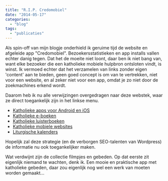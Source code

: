 ```yaml
---
title: "R.I.P. Credomobiel"
date: "2014-05-17"
categories: 
  - "blog"
tags: 
  - "publicaties"
---
```


Als spin-off van mijn blogje onderhield ik geruime tijd de website en afgeleide app "Credomobiel". Bezoekersstatistieken en app installs vallen echter danig tegen. Dat het de moeite niet loont, daar ben ik niet bang van, want elke bezoeker die een katholieke mobiele hulpbron ontsloten vindt, is winst. Ik vermoed echter dat het verzamelen van links zonder eigen 'content' aan te bieden, geen goed concept is om van te vertrekken, niet voor een website, en al zeker niet voor een app, omdat je zo niet door de zoekmachines erkend wordt.

Daarom heb ik nu alle verwijzingen overgedragen naar deze webstek, waar ze direct toegankelijk zijn in het linkse menu.

- [Katholieke apps voor Android en iOS](/page/apps-voor-android-en-ios/)
- [Katholieke e-boeken](/page/e-boeken/)
- [Katholieke luisterboeken](/page/luisterboeken/)
- [Katholieke mobiele websites](/page/mobiele-websites/)
- [Liturgische kalenders](/page/liturgische-kalenders/)

Hopelijk zal deze strategie (en de verborgen SEO-talenten van Wordpress) de informatie nu ook toegankelijker maken.

Wat verdwijnt zijn de collectie filmpjes en gebeden. Op dat eerste zit eigenlijk niemand te wachten, denk ik. Een mooie en praktische app met katholieke gebeden, daar zou eigenlijk nog wel een werk van moeten worden gemaakt...

